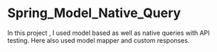 # Spring_Model_Native_Query
In this project , I used model based as well as native queries with API testing. Here also used model mapper and custom responses. 

